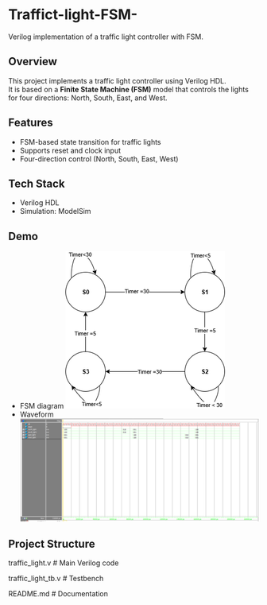 # Traffict-light-FSM-
Verilog implementation of a traffic light controller with FSM.
##  Overview
This project implements a traffic light controller using Verilog HDL.  
It is based on a **Finite State Machine (FSM)** model that controls the lights for four directions: North, South, East, and West.

##  Features
- FSM-based state transition for traffic lights
- Supports reset and clock input
- Four-direction control (North, South, East, West)

##  Tech Stack
- Verilog HDL
- Simulation: ModelSim 

## Demo
- FSM diagram
![FSM State Diagram](FSM_traffic_light.png)  
- Waveform
![Waveform](waveform.png)

##  Project Structure

traffic_light.v # Main Verilog code

traffic_light_tb.v # Testbench

README.md # Documentation
